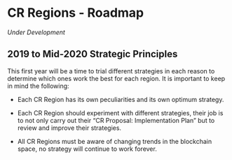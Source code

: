 # CR Regions - Roadmap

*Under Development*

## 2019 to Mid-2020 Strategic Principles

This first year will be a time to trial different strategies in each reason to determine which ones work the best for each region. It is important to keep in mind the following:

- Each CR Region has its own peculiarities and its own optimum strategy.

- Each CR Region should experiment with different strategies, their job is to not only carry out their “CR Proposal: Implementation Plan” but to review and improve their strategies.

- All CR Regions must be aware of changing trends in the blockchain space, no strategy will continue to work forever.

